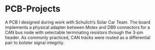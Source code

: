 # PCB-Projects

A PCB I designed during work with Schulich’s Solar Car Team. The board implements a physical adapter between Molex and DB9 connectors for a CAN bus node with selectable terminating resistors through the 3-pin header. As commonly practiced, CAN tracks were routed as a differential pair to bolster signal integrity.
